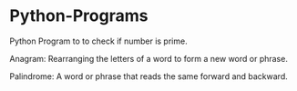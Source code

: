 # Python-Programs
Python Program to to check if number is prime.

Anagram: Rearranging the letters of a word to form a new word or phrase.

Palindrome: A word or phrase that reads the same forward and backward.
